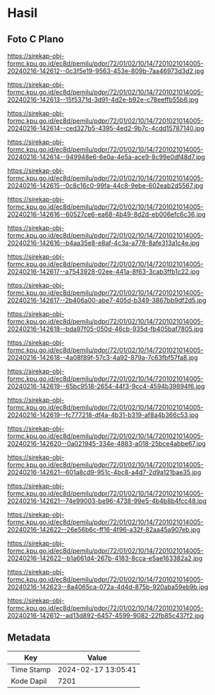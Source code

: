 # Hasil

## Foto C Plano

https://sirekap-obj-formc.kpu.go.id/ec8d/pemilu/pdpr/72/01/02/10/14/7201021014005-20240216-142612--0c3f5e19-9563-453e-809b-7aa46973d3d2.jpg

https://sirekap-obj-formc.kpu.go.id/ec8d/pemilu/pdpr/72/01/02/10/14/7201021014005-20240216-142613--15f5371d-3d91-4d2e-b92e-c78eeffb55b6.jpg

https://sirekap-obj-formc.kpu.go.id/ec8d/pemilu/pdpr/72/01/02/10/14/7201021014005-20240216-142614--ced327b5-4395-4ed2-9b7c-4cdd15787140.jpg

https://sirekap-obj-formc.kpu.go.id/ec8d/pemilu/pdpr/72/01/02/10/14/7201021014005-20240216-142614--949948e6-6e0a-4e5a-ace9-8c99e0df48d7.jpg

https://sirekap-obj-formc.kpu.go.id/ec8d/pemilu/pdpr/72/01/02/10/14/7201021014005-20240216-142615--0c8c16c0-99fa-44c8-9ebe-602eab2d5567.jpg

https://sirekap-obj-formc.kpu.go.id/ec8d/pemilu/pdpr/72/01/02/10/14/7201021014005-20240216-142616--60527ce6-ea68-4b49-8d2d-eb006efc6c36.jpg

https://sirekap-obj-formc.kpu.go.id/ec8d/pemilu/pdpr/72/01/02/10/14/7201021014005-20240216-142616--b4aa35e8-e8af-4c3a-a778-8afe313a1c4e.jpg

https://sirekap-obj-formc.kpu.go.id/ec8d/pemilu/pdpr/72/01/02/10/14/7201021014005-20240216-142617--a7543928-02ee-441a-8f63-3cab3ffb1c22.jpg

https://sirekap-obj-formc.kpu.go.id/ec8d/pemilu/pdpr/72/01/02/10/14/7201021014005-20240216-142617--2b406a00-abe7-405d-b349-3867bb9df2d5.jpg

https://sirekap-obj-formc.kpu.go.id/ec8d/pemilu/pdpr/72/01/02/10/14/7201021014005-20240216-142618--bda97f05-050d-46cb-935d-fb405baf7805.jpg

https://sirekap-obj-formc.kpu.go.id/ec8d/pemilu/pdpr/72/01/02/10/14/7201021014005-20240216-142618--4a08f89f-57c3-4a92-879a-7c63fbf57fa8.jpg

https://sirekap-obj-formc.kpu.go.id/ec8d/pemilu/pdpr/72/01/02/10/14/7201021014005-20240216-142619--65bc9518-2654-44f3-9cc4-4594b39894f6.jpg

https://sirekap-obj-formc.kpu.go.id/ec8d/pemilu/pdpr/72/01/02/10/14/7201021014005-20240216-142619--fc777218-df4a-4b31-b319-af8a4b366c53.jpg

https://sirekap-obj-formc.kpu.go.id/ec8d/pemilu/pdpr/72/01/02/10/14/7201021014005-20240216-142620--0a021945-334e-4883-a018-25bce4abbe67.jpg

https://sirekap-obj-formc.kpu.go.id/ec8d/pemilu/pdpr/72/01/02/10/14/7201021014005-20240216-142621--601a8cd9-951c-4bc8-a4d7-2d9a121bae35.jpg

https://sirekap-obj-formc.kpu.go.id/ec8d/pemilu/pdpr/72/01/02/10/14/7201021014005-20240216-142621--74e99003-be96-4738-99e5-4b4b8b4fcc48.jpg

https://sirekap-obj-formc.kpu.go.id/ec8d/pemilu/pdpr/72/01/02/10/14/7201021014005-20240216-142622--26e56b6c-ff16-4f96-a32f-82aa45a907eb.jpg

https://sirekap-obj-formc.kpu.go.id/ec8d/pemilu/pdpr/72/01/02/10/14/7201021014005-20240216-142622--b1a661d4-267b-4183-8cca-e5ae163382a2.jpg

https://sirekap-obj-formc.kpu.go.id/ec8d/pemilu/pdpr/72/01/02/10/14/7201021014005-20240216-142623--8a4065ca-072a-4d4d-875b-920aba59eb9b.jpg

https://sirekap-obj-formc.kpu.go.id/ec8d/pemilu/pdpr/72/01/02/10/14/7201021014005-20240216-142612--ad13d892-6457-4599-9082-22fb85c437f2.jpg


## Metadata

| Key        | Value               |
| ---------- | ------------------- |
| Time Stamp | 2024-02-17 13:05:41 |
| Kode Dapil | 7201                |




